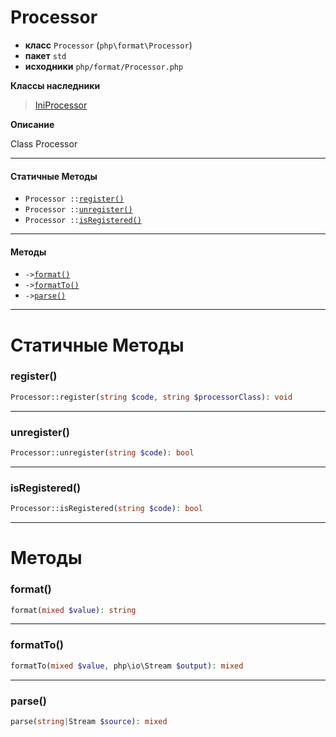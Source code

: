 # Processor

- **класс** `Processor` (`php\format\Processor`)
- **пакет** `std`
- **исходники** `php/format/Processor.php`

**Классы наследники**

> [IniProcessor](https://github.com/jphp-compiler/jphp/blob/master/jphp-runtime/api-docs/classes/php/format/IniProcessor.ru.md)

**Описание**

Class Processor

---

#### Статичные Методы

- `Processor ::`[`register()`](#method-register)
- `Processor ::`[`unregister()`](#method-unregister)
- `Processor ::`[`isRegistered()`](#method-isregistered)

---

#### Методы

- `->`[`format()`](#method-format)
- `->`[`formatTo()`](#method-formatto)
- `->`[`parse()`](#method-parse)

---
# Статичные Методы

<a name="method-register"></a>

### register()
```php
Processor::register(string $code, string $processorClass): void
```

---

<a name="method-unregister"></a>

### unregister()
```php
Processor::unregister(string $code): bool
```

---

<a name="method-isregistered"></a>

### isRegistered()
```php
Processor::isRegistered(string $code): bool
```

---
# Методы

<a name="method-format"></a>

### format()
```php
format(mixed $value): string
```

---

<a name="method-formatto"></a>

### formatTo()
```php
formatTo(mixed $value, php\io\Stream $output): mixed
```

---

<a name="method-parse"></a>

### parse()
```php
parse(string|Stream $source): mixed
```
